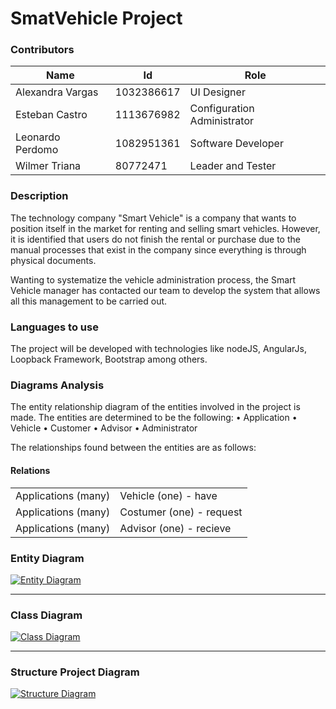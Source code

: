# **SmatVehicle Project**

### Contributors


|  Name | Id  | Role |
| ------------------------ |-------|------|
|Alexandra Vargas|1032386617|UI Designer |
|Esteban Castro|1113676982|Configuration Administrator|
|Leonardo Perdomo |1082951361| Software Developer|
|Wilmer Triana|80772471|Leader and Tester|

### Description

The technology company "Smart Vehicle" is a company that wants to position itself in the market for renting and selling smart vehicles. However, it is identified that users do not finish the rental or purchase due to the manual processes that exist in the company since everything is through physical documents.

Wanting to systematize the vehicle administration process, the Smart Vehicle manager has contacted our team to develop the system that allows all this management to be carried out.

### Languages to use

The project will be developed with technologies like nodeJS, AngularJs, Loopback Framework, Bootstrap among others. 

### Diagrams Analysis 

The entity relationship diagram of the entities involved in the project is made. The entities are determined to be the following:
• Application
• Vehicle
• Customer
• Advisor
• Administrator

The relationships found between the entities are as follows:

#### Relations
|  | |
| ------------ | ------------ |
|   Applications (many)| Vehicle (one) - have   |
|Applications (many)| Costumer (one) - request   |
|Applications (many)| Advisor (one) - recieve   |


### Entity Diagram
[![Entity Diagram](https://github.com/wtrianav/SmartVehicleApp/blob/main/SmartVehicleEntities.png "Entity Diagram")](https://github.com/wtrianav/SmartVehicleApp/blob/main/SmartVehicleEntities.pnghttp:// "Entity Diagram")

------------

### Class Diagram
[![Class Diagram](https://github.com/wtrianav/SmartVehicleApp/blob/main/SmarthVehicle.png "Class Diagram")](https://github.com/wtrianav/SmartVehicleApp/blob/main/SmarthVehicle.png "Class Diagram")

------------

### Structure Project Diagram
[![Structure Diagram](https://github.com/wtrianav/SmartVehicleApp/blob/main/Structure%20Diagram.jpeg "Structure Diagram")](https://github.com/wtrianav/SmartVehicleApp/blob/main/Structure%20Diagram.jpeg "Structure Diagram")
